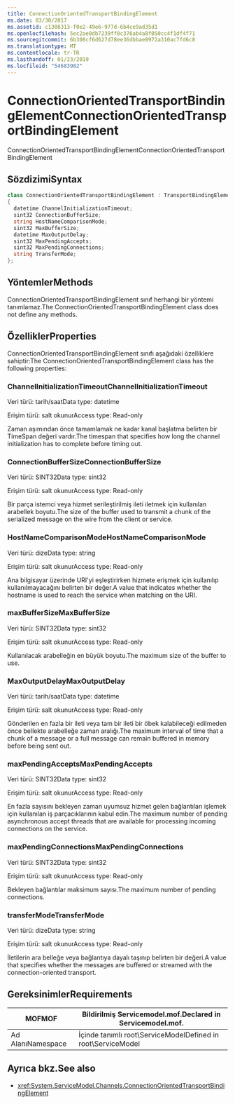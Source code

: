 ```yaml
---
title: ConnectionOrientedTransportBindingElement
ms.date: 03/30/2017
ms.assetid: c1308313-f0e2-49e6-977d-6b4ce9ad35d1
ms.openlocfilehash: 5ec2ae0db7239ff0c376ab4a8f050cc4f1df4f71
ms.sourcegitcommit: 6b308cf6d627d78ee36dbbae8972a310ac7fd6c8
ms.translationtype: MT
ms.contentlocale: tr-TR
ms.lasthandoff: 01/23/2019
ms.locfileid: "54683982"
---
```

# <a name="connectionorientedtransportbindingelement"></a><span data-ttu-id="80fcd-102">ConnectionOrientedTransportBindingElement</span><span class="sxs-lookup"><span data-stu-id="80fcd-102">ConnectionOrientedTransportBindingElement</span></span>
<span data-ttu-id="80fcd-103">ConnectionOrientedTransportBindingElement</span><span class="sxs-lookup"><span data-stu-id="80fcd-103">ConnectionOrientedTransportBindingElement</span></span>  
  
## <a name="syntax"></a><span data-ttu-id="80fcd-104">Sözdizimi</span><span class="sxs-lookup"><span data-stu-id="80fcd-104">Syntax</span></span>  
  
```csharp
class ConnectionOrientedTransportBindingElement : TransportBindingElement  
{  
  datetime ChannelInitializationTimeout;  
  sint32 ConnectionBufferSize;  
  string HostNameComparisonMode;  
  sint32 MaxBufferSize;  
  datetime MaxOutputDelay;  
  sint32 MaxPendingAccepts;  
  sint32 MaxPendingConnections;  
  string TransferMode;  
};  
```  
  
## <a name="methods"></a><span data-ttu-id="80fcd-105">Yöntemler</span><span class="sxs-lookup"><span data-stu-id="80fcd-105">Methods</span></span>  
 <span data-ttu-id="80fcd-106">ConnectionOrientedTransportBindingElement sınıf herhangi bir yöntemi tanımlamaz.</span><span class="sxs-lookup"><span data-stu-id="80fcd-106">The ConnectionOrientedTransportBindingElement class does not define any methods.</span></span>  
  
## <a name="properties"></a><span data-ttu-id="80fcd-107">Özellikler</span><span class="sxs-lookup"><span data-stu-id="80fcd-107">Properties</span></span>  
 <span data-ttu-id="80fcd-108">ConnectionOrientedTransportBindingElement sınıfı aşağıdaki özelliklere sahiptir:</span><span class="sxs-lookup"><span data-stu-id="80fcd-108">The ConnectionOrientedTransportBindingElement class has the following properties:</span></span>  
  
### <a name="channelinitializationtimeout"></a><span data-ttu-id="80fcd-109">ChannelInitializationTimeout</span><span class="sxs-lookup"><span data-stu-id="80fcd-109">ChannelInitializationTimeout</span></span>  
 <span data-ttu-id="80fcd-110">Veri türü: tarih/saat</span><span class="sxs-lookup"><span data-stu-id="80fcd-110">Data type: datetime</span></span>  
  
 <span data-ttu-id="80fcd-111">Erişim türü: salt okunur</span><span class="sxs-lookup"><span data-stu-id="80fcd-111">Access type: Read-only</span></span>  
  
 <span data-ttu-id="80fcd-112">Zaman aşımından önce tamamlamak ne kadar kanal başlatma belirten bir TimeSpan değeri vardır.</span><span class="sxs-lookup"><span data-stu-id="80fcd-112">The timespan that specifies how long the channel initialization has to complete before timing out.</span></span>  
  
### <a name="connectionbuffersize"></a><span data-ttu-id="80fcd-113">ConnectionBufferSize</span><span class="sxs-lookup"><span data-stu-id="80fcd-113">ConnectionBufferSize</span></span>  
 <span data-ttu-id="80fcd-114">Veri türü: SINT32</span><span class="sxs-lookup"><span data-stu-id="80fcd-114">Data type: sint32</span></span>  
  
 <span data-ttu-id="80fcd-115">Erişim türü: salt okunur</span><span class="sxs-lookup"><span data-stu-id="80fcd-115">Access type: Read-only</span></span>  
  
 <span data-ttu-id="80fcd-116">Bir parça istemci veya hizmet serileştirilmiş ileti iletmek için kullanılan arabellek boyutu.</span><span class="sxs-lookup"><span data-stu-id="80fcd-116">The size of the buffer used to transmit a chunk of the serialized message on the wire from the client or service.</span></span>  
  
### <a name="hostnamecomparisonmode"></a><span data-ttu-id="80fcd-117">HostNameComparisonMode</span><span class="sxs-lookup"><span data-stu-id="80fcd-117">HostNameComparisonMode</span></span>  
 <span data-ttu-id="80fcd-118">Veri türü: dize</span><span class="sxs-lookup"><span data-stu-id="80fcd-118">Data type: string</span></span>  
  
 <span data-ttu-id="80fcd-119">Erişim türü: salt okunur</span><span class="sxs-lookup"><span data-stu-id="80fcd-119">Access type: Read-only</span></span>  
  
 <span data-ttu-id="80fcd-120">Ana bilgisayar üzerinde URI'yi eşleştirirken hizmete erişmek için kullanılıp kullanılmayacağını belirten bir değer.</span><span class="sxs-lookup"><span data-stu-id="80fcd-120">A value that indicates whether the hostname is used to reach the service when matching on the URI.</span></span>  
  
### <a name="maxbuffersize"></a><span data-ttu-id="80fcd-121">maxBufferSize</span><span class="sxs-lookup"><span data-stu-id="80fcd-121">MaxBufferSize</span></span>  
 <span data-ttu-id="80fcd-122">Veri türü: SINT32</span><span class="sxs-lookup"><span data-stu-id="80fcd-122">Data type: sint32</span></span>  
  
 <span data-ttu-id="80fcd-123">Erişim türü: salt okunur</span><span class="sxs-lookup"><span data-stu-id="80fcd-123">Access type: Read-only</span></span>  
  
 <span data-ttu-id="80fcd-124">Kullanılacak arabelleğin en büyük boyutu.</span><span class="sxs-lookup"><span data-stu-id="80fcd-124">The maximum size of the buffer to use.</span></span>  
  
### <a name="maxoutputdelay"></a><span data-ttu-id="80fcd-125">MaxOutputDelay</span><span class="sxs-lookup"><span data-stu-id="80fcd-125">MaxOutputDelay</span></span>  
 <span data-ttu-id="80fcd-126">Veri türü: tarih/saat</span><span class="sxs-lookup"><span data-stu-id="80fcd-126">Data type: datetime</span></span>  
  
 <span data-ttu-id="80fcd-127">Erişim türü: salt okunur</span><span class="sxs-lookup"><span data-stu-id="80fcd-127">Access type: Read-only</span></span>  
  
 <span data-ttu-id="80fcd-128">Gönderilen en fazla bir ileti veya tam bir ileti bir öbek kalabileceği edilmeden önce bellekte arabelleğe zaman aralığı.</span><span class="sxs-lookup"><span data-stu-id="80fcd-128">The maximum interval of time that a chunk of a message or a full message can remain buffered in memory before being sent out.</span></span>  
  
### <a name="maxpendingaccepts"></a><span data-ttu-id="80fcd-129">maxPendingAccepts</span><span class="sxs-lookup"><span data-stu-id="80fcd-129">MaxPendingAccepts</span></span>  
 <span data-ttu-id="80fcd-130">Veri türü: SINT32</span><span class="sxs-lookup"><span data-stu-id="80fcd-130">Data type: sint32</span></span>  
  
 <span data-ttu-id="80fcd-131">Erişim türü: salt okunur</span><span class="sxs-lookup"><span data-stu-id="80fcd-131">Access type: Read-only</span></span>  
  
 <span data-ttu-id="80fcd-132">En fazla sayısını bekleyen zaman uyumsuz hizmet gelen bağlantıları işlemek için kullanılan iş parçacıklarının kabul edin.</span><span class="sxs-lookup"><span data-stu-id="80fcd-132">The maximum number of pending asynchronous accept threads that are available for processing incoming connections on the service.</span></span>  
  
### <a name="maxpendingconnections"></a><span data-ttu-id="80fcd-133">maxPendingConnections</span><span class="sxs-lookup"><span data-stu-id="80fcd-133">MaxPendingConnections</span></span>  
 <span data-ttu-id="80fcd-134">Veri türü: SINT32</span><span class="sxs-lookup"><span data-stu-id="80fcd-134">Data type: sint32</span></span>  
  
 <span data-ttu-id="80fcd-135">Erişim türü: salt okunur</span><span class="sxs-lookup"><span data-stu-id="80fcd-135">Access type: Read-only</span></span>  
  
 <span data-ttu-id="80fcd-136">Bekleyen bağlantılar maksimum sayısı.</span><span class="sxs-lookup"><span data-stu-id="80fcd-136">The maximum number of pending connections.</span></span>  
  
### <a name="transfermode"></a><span data-ttu-id="80fcd-137">transferMode</span><span class="sxs-lookup"><span data-stu-id="80fcd-137">TransferMode</span></span>  
 <span data-ttu-id="80fcd-138">Veri türü: dize</span><span class="sxs-lookup"><span data-stu-id="80fcd-138">Data type: string</span></span>  
  
 <span data-ttu-id="80fcd-139">Erişim türü: salt okunur</span><span class="sxs-lookup"><span data-stu-id="80fcd-139">Access type: Read-only</span></span>  
  
 <span data-ttu-id="80fcd-140">İletilerin ara belleğe veya bağlantıya dayalı taşınıp belirten bir değeri.</span><span class="sxs-lookup"><span data-stu-id="80fcd-140">A value that specifies whether the messages are buffered or streamed with the connection-oriented transport.</span></span>  
  
## <a name="requirements"></a><span data-ttu-id="80fcd-141">Gereksinimler</span><span class="sxs-lookup"><span data-stu-id="80fcd-141">Requirements</span></span>  
  
|<span data-ttu-id="80fcd-142">MOF</span><span class="sxs-lookup"><span data-stu-id="80fcd-142">MOF</span></span>|<span data-ttu-id="80fcd-143">Bildirilmiş Servicemodel.mof.</span><span class="sxs-lookup"><span data-stu-id="80fcd-143">Declared in Servicemodel.mof.</span></span>|  
|---------|-----------------------------------|  
|<span data-ttu-id="80fcd-144">Ad Alanı</span><span class="sxs-lookup"><span data-stu-id="80fcd-144">Namespace</span></span>|<span data-ttu-id="80fcd-145">İçinde tanımlı root\ServiceModel</span><span class="sxs-lookup"><span data-stu-id="80fcd-145">Defined in root\ServiceModel</span></span>|  
  
## <a name="see-also"></a><span data-ttu-id="80fcd-146">Ayrıca bkz.</span><span class="sxs-lookup"><span data-stu-id="80fcd-146">See also</span></span>
- <xref:System.ServiceModel.Channels.ConnectionOrientedTransportBindingElement>
